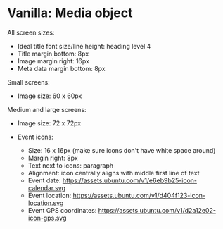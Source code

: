 # Vanilla: Media object

All screen sizes:
- Ideal title font size/line height: heading level 4
- Title margin bottom: 8px
- Image margin right: 16px
- Meta data margin bottom: 8px

Small screens:
- Image size: 60 x 60px

Medium and large screens:
- Image size: 72 x 72px

- Event icons:
	- Size: 16 x 16px (make sure icons don't have white space around)
	- Margin right: 8px 
	- Text next to icons: paragraph
	- Alignment: icon centrally aligns with middle first line of text
	- Event date: https://assets.ubuntu.com/v1/e6eb9b25-icon-calendar.svg
	- Event location: https://assets.ubuntu.com/v1/d404f123-icon-location.svg
	- Event GPS coordinates: https://assets.ubuntu.com/v1/d2a12e02-icon-gps.svg
